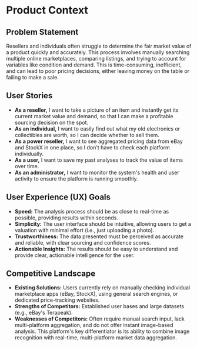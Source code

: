 # Product Context

## Problem Statement

Resellers and individuals often struggle to determine the fair market value of a product quickly and accurately. This process involves manually searching multiple online marketplaces, comparing listings, and trying to account for variables like condition and demand. This is time-consuming, inefficient, and can lead to poor pricing decisions, either leaving money on the table or failing to make a sale.

## User Stories

- **As a reseller,** I want to take a picture of an item and instantly get its current market value and demand, so that I can make a profitable sourcing decision on the spot.
- **As an individual,** I want to easily find out what my old electronics or collectibles are worth, so I can decide whether to sell them.
- **As a power reseller,** I want to see aggregated pricing data from eBay and StockX in one place, so I don't have to check each platform individually.
- **As a user,** I want to save my past analyses to track the value of items over time.
- **As an administrator,** I want to monitor the system's health and user activity to ensure the platform is running smoothly.

## User Experience (UX) Goals

- **Speed:** The analysis process should be as close to real-time as possible, providing results within seconds.
- **Simplicity:** The user interface should be intuitive, allowing users to get a valuation with minimal effort (i.e., just uploading a photo).
- **Trustworthiness:** The data presented must be perceived as accurate and reliable, with clear sourcing and confidence scores.
- **Actionable Insights:** The results should be easy to understand and provide clear, actionable intelligence for the user.

## Competitive Landscape

- **Existing Solutions:** Users currently rely on manually checking individual marketplace apps (eBay, StockX), using general search engines, or dedicated price-tracking websites.
- **Strengths of Competitors:** Established user bases and large datasets (e.g., eBay's Terapeak).
- **Weaknesses of Competitors:** Often require manual search input, lack multi-platform aggregation, and do not offer instant image-based analysis. This platform's key differentiator is its ability to combine image recognition with real-time, multi-platform market data aggregation.
